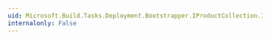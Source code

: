 ```yaml
---
uid: Microsoft.Build.Tasks.Deployment.Bootstrapper.IProductCollection.Item(System.Int32)
internalonly: False
---
```

